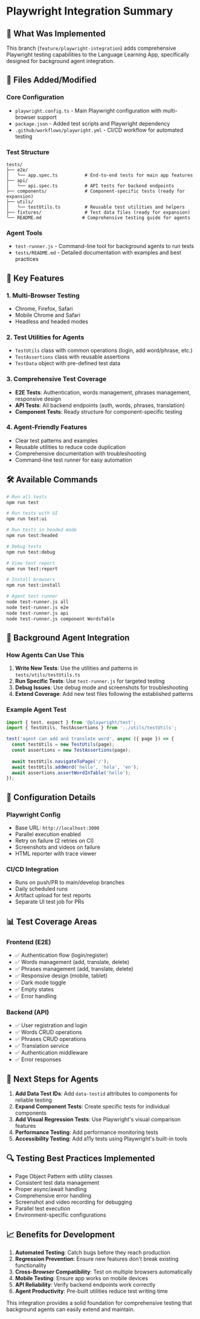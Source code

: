 # Playwright Integration Summary

## 🎯 What Was Implemented

This branch (`feature/playwright-integration`) adds comprehensive Playwright testing capabilities to the Language Learning App, specifically designed for background agent integration.

## 📁 Files Added/Modified

### Core Configuration
- `playwright.config.ts` - Main Playwright configuration with multi-browser support
- `package.json` - Added test scripts and Playwright dependency
- `.github/workflows/playwright.yml` - CI/CD workflow for automated testing

### Test Structure
```
tests/
├── e2e/
│   └── app.spec.ts          # End-to-end tests for main app features
├── api/
│   └── api.spec.ts          # API tests for backend endpoints
├── components/              # Component-specific tests (ready for expansion)
├── utils/
│   └── testUtils.ts         # Reusable test utilities and helpers
├── fixtures/                # Test data files (ready for expansion)
└── README.md               # Comprehensive testing guide for agents
```

### Agent Tools
- `test-runner.js` - Command-line tool for background agents to run tests
- `tests/README.md` - Detailed documentation with examples and best practices

## 🚀 Key Features

### 1. Multi-Browser Testing
- Chrome, Firefox, Safari
- Mobile Chrome and Safari
- Headless and headed modes

### 2. Test Utilities for Agents
- `TestUtils` class with common operations (login, add word/phrase, etc.)
- `TestAssertions` class with reusable assertions
- `TestData` object with pre-defined test data

### 3. Comprehensive Test Coverage
- **E2E Tests**: Authentication, words management, phrases management, responsive design
- **API Tests**: All backend endpoints (auth, words, phrases, translation)
- **Component Tests**: Ready structure for component-specific testing

### 4. Agent-Friendly Features
- Clear test patterns and examples
- Reusable utilities to reduce code duplication
- Comprehensive documentation with troubleshooting
- Command-line test runner for easy automation

## 🛠️ Available Commands

```bash
# Run all tests
npm run test

# Run tests with UI
npm run test:ui

# Run tests in headed mode
npm run test:headed

# Debug tests
npm run test:debug

# View test report
npm run test:report

# Install browsers
npm run test:install

# Agent test runner
node test-runner.js all
node test-runner.js e2e
node test-runner.js api
node test-runner.js component WordsTable
```

## 🤖 Background Agent Integration

### How Agents Can Use This

1. **Write New Tests**: Use the utilities and patterns in `tests/utils/testUtils.ts`
2. **Run Specific Tests**: Use `test-runner.js` for targeted testing
3. **Debug Issues**: Use debug mode and screenshots for troubleshooting
4. **Extend Coverage**: Add new test files following the established patterns

### Example Agent Test
```typescript
import { test, expect } from '@playwright/test';
import { TestUtils, TestAssertions } from '../utils/testUtils';

test('agent can add and translate word', async ({ page }) => {
  const testUtils = new TestUtils(page);
  const assertions = new TestAssertions(page);
  
  await testUtils.navigateToPage('/');
  await testUtils.addWord('hello', 'hola', 'en');
  await assertions.assertWordInTable('hello');
});
```

## 🔧 Configuration Details

### Playwright Config
- Base URL: `http://localhost:3000`
- Parallel execution enabled
- Retry on failure (2 retries on CI)
- Screenshots and videos on failure
- HTML reporter with trace viewer

### CI/CD Integration
- Runs on push/PR to main/develop branches
- Daily scheduled runs
- Artifact upload for test reports
- Separate UI test job for PRs

## 📊 Test Coverage Areas

### Frontend (E2E)
- ✅ Authentication flow (login/register)
- ✅ Words management (add, translate, delete)
- ✅ Phrases management (add, translate, delete)
- ✅ Responsive design (mobile, tablet)
- ✅ Dark mode toggle
- ✅ Empty states
- ✅ Error handling

### Backend (API)
- ✅ User registration and login
- ✅ Words CRUD operations
- ✅ Phrases CRUD operations
- ✅ Translation service
- ✅ Authentication middleware
- ✅ Error responses

## 🎯 Next Steps for Agents

1. **Add Data Test IDs**: Add `data-testid` attributes to components for reliable testing
2. **Expand Component Tests**: Create specific tests for individual components
3. **Add Visual Regression Tests**: Use Playwright's visual comparison features
4. **Performance Testing**: Add performance monitoring tests
5. **Accessibility Testing**: Add a11y tests using Playwright's built-in tools

## 🔍 Testing Best Practices Implemented

- Page Object Pattern with utility classes
- Consistent test data management
- Proper async/await handling
- Comprehensive error handling
- Screenshot and video recording for debugging
- Parallel test execution
- Environment-specific configurations

## 📈 Benefits for Development

1. **Automated Testing**: Catch bugs before they reach production
2. **Regression Prevention**: Ensure new features don't break existing functionality
3. **Cross-Browser Compatibility**: Test on multiple browsers automatically
4. **Mobile Testing**: Ensure app works on mobile devices
5. **API Reliability**: Verify backend endpoints work correctly
6. **Agent Productivity**: Pre-built utilities reduce test writing time

This integration provides a solid foundation for comprehensive testing that background agents can easily extend and maintain.
